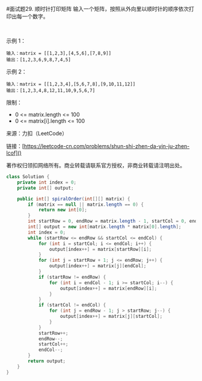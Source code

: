 #面试题29. 顺时针打印矩阵
输入一个矩阵，按照从外向里以顺时针的顺序依次打印出每一个数字。

 

示例 1：

```
输入：matrix = [[1,2,3],[4,5,6],[7,8,9]]
输出：[1,2,3,6,9,8,7,4,5]
```
示例 2：

```
输入：matrix = [[1,2,3,4],[5,6,7,8],[9,10,11,12]]
输出：[1,2,3,4,8,12,11,10,9,5,6,7]
```

限制：

- 0 <= matrix.length <= 100
- 0 <= matrix[i].length <= 100

来源：力扣（LeetCode）

链接：[https://leetcode-cn.com/problems/shun-shi-zhen-da-yin-ju-zhen-lcof]()
 
著作权归领扣网络所有。商业转载请联系官方授权，非商业转载请注明出处。

```java
class Solution {
    private int index = 0;
    private int[] output;

    public int[] spiralOrder(int[][] matrix) {
        if (matrix == null || matrix.length == 0) {
            return new int[0];
        }
        int startRow = 0, endRow = matrix.length - 1, startCol = 0, endCol = matrix[0].length - 1;
        int[] output = new int[matrix.length * matrix[0].length];
        int index = 0;
        while (startRow <= endRow && startCol <= endCol) {
            for (int i = startCol; i <= endCol; i++) {
                output[index++] = matrix[startRow][i];
            }
            for (int j = startRow + 1; j <= endRow; j++) {
                output[index++] = matrix[j][endCol];
            }
            if (startRow != endRow) {
                for (int i = endCol - 1; i >= startCol; i--) {
                    output[index++] = matrix[endRow][i];
                }
            }
            if (startCol != endCol) {
                for (int j = endRow - 1; j > startRow; j--) {
                    output[index++] = matrix[j][startCol];
                }
            }
            startRow++;
            endRow--;
            startCol++;
            endCol--;
        }
        return output;
    }
}
```